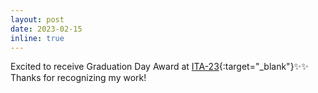 ```yaml
---
layout: post
date: 2023-02-15 
inline: true
---
```


Excited to receive Graduation Day Award at [ITA-23](https://ita.ucsd.edu){:target="\_blank"}:sparkles::sparkles: Thanks for recognizing my work!
